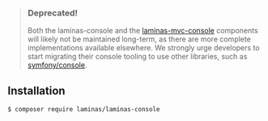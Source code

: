 > ### Deprecated!
>
> Both the laminas-console and the [laminas-mvc-console](https://docs.laminas.dev/laminas-mvc-console/)
> components will likely not be maintained long-term, as there are more complete
> implementations available elsewhere. We strongly urge developers to start
> migrating their console tooling to use other libraries, such as
> [symfony/console](https://github.com/symfony/console).

## Installation

```bash
$ composer require laminas/laminas-console
```
